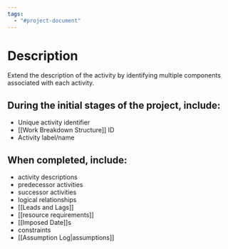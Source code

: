 ```yaml
---
tags:
  - "#project-document"
---
```

# Description
Extend the description of the activity by identifying multiple components associated with each activity.
## During the initial stages of the project, include:
- Unique activity identifier
- [[Work Breakdown Structure]] ID
- Activity label/name
## When completed, include:
- activity descriptions
- predecessor activities
- successor activities
- logical relationships
- [[Leads and Lags]]
- [[resource requirements]]
- [[Imposed Date]]s
- constraints
- [[Assumption Log|assumptions]]